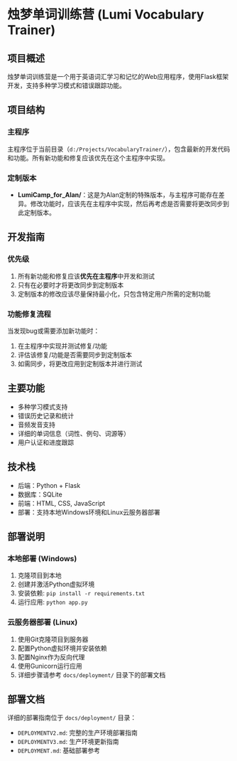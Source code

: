 # 烛梦单词训练营 (Lumi Vocabulary Trainer)

## 项目概述

烛梦单词训练营是一个用于英语词汇学习和记忆的Web应用程序，使用Flask框架开发，支持多种学习模式和错误跟踪功能。

## 项目结构

### 主程序

主程序位于当前目录（`d:/Projects/VocabularyTrainer/`），包含最新的开发代码和功能。所有新功能和修复应该优先在这个主程序中实现。

### 定制版本

- **LumiCamp_for_Alan/**：这是为Alan定制的特殊版本，与主程序可能存在差异。修改功能时，应该先在主程序中实现，然后再考虑是否需要将更改同步到此定制版本。

## 开发指南

### 优先级

1. 所有新功能和修复应该**优先在主程序**中开发和测试
2. 只有在必要时才将更改同步到定制版本
3. 定制版本的修改应该尽量保持最小化，只包含特定用户所需的定制功能

### 功能修复流程

当发现bug或需要添加新功能时：

1. 在主程序中实现并测试修复/功能
2. 评估该修复/功能是否需要同步到定制版本
3. 如需同步，将更改应用到定制版本并进行测试

## 主要功能

- 多种学习模式支持
- 错误历史记录和统计
- 音频发音支持
- 详细的单词信息（词性、例句、词源等）
- 用户认证和进度跟踪

## 技术栈

- 后端：Python + Flask
- 数据库：SQLite
- 前端：HTML, CSS, JavaScript
- 部署：支持本地Windows环境和Linux云服务器部署

## 部署说明

### 本地部署 (Windows)
1. 克隆项目到本地
2. 创建并激活Python虚拟环境
3. 安装依赖: `pip install -r requirements.txt`
4. 运行应用: `python app.py`

### 云服务器部署 (Linux)
1. 使用Git克隆项目到服务器
2. 配置Python虚拟环境并安装依赖
3. 配置Nginx作为反向代理
4. 使用Gunicorn运行应用
5. 详细步骤请参考 `docs/deployment/` 目录下的部署文档

## 部署文档

详细的部署指南位于 `docs/deployment/` 目录：
- `DEPLOYMENTV2.md`: 完整的生产环境部署指南
- `DEPLOYMENTV3.md`: 生产环境更新指南
- `DEPLOYMENT.md`: 基础部署参考
